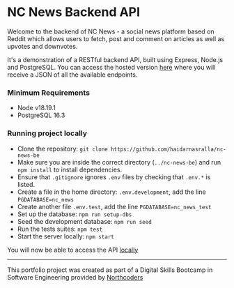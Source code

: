 # NC News Backend API

Welcome to the backend of NC News - a social news platform based on Reddit which allows users to fetch, post and comment on articles as well as upvotes and downvotes.

It's a demonstration of a RESTful backend API, built using Express, Node.js and PostgreSQL. You can access the hosted version [here](https://nc-news-be-v00f.onrender.com) where you will receive a JSON of all the available endpoints.

### Minimum Requirements

* Node v18.19.1
* PostgreSQL 16.3

### Running project locally

* Clone the repository: `git clone https://github.com/haidarnasralla/nc-news-be`
* Make sure you are inside the correct directory (`../nc-news-be`) and run `npm install` to install dependencies.
* Ensure that `.gitignore` ignores `.env` files by checking that `.env.*` is listed.
* Create a file in the home directory: `.env.development`, add the line `PGDATABASE=nc_news`
* Create another file `.env.test`, add the line `PGDATABASE=nc_news_test`
* Set up the database: `npm run setup-dbs`
* Seed the development database:  `npm run seed`
* Run the tests suites: `npm test`
* Start the server locally: `npm start`

You will now be able to access the API [locally](http://localhost:9090)

--- 

This portfolio project was created as part of a Digital Skills Bootcamp in Software Engineering provided by [Northcoders](https://northcoders.com/)
